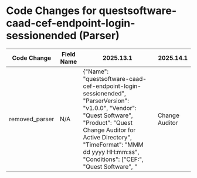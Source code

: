 # Code Changes for questsoftware-caad-cef-endpoint-login-sessionended (Parser)

| Code Change | Field Name | 2025.13.1 | 2025.14.1 |
|-------------|------------|-----------|------------|
| removed_parser | N/A | {"Name": "questsoftware-caad-cef-endpoint-login-sessionended", "ParserVersion": "v1.0.0", "Vendor": "Quest Software", "Product": "Quest Change Auditor for Active Directory", "TimeFormat": "MMM dd yyyy HH:mm:ss", "Conditions": ["CEF:", "Quest Software", "|Change Auditor|", "|Logon Activity|", "A user session was ended by user logging off"], "Fields": ["start=({time}\w+\s\d\d\s\d\d\d\d\s\d\d:\d\d:\d\d)", "dvchost=({host}[\w\-.]+)", "domain=({domain}\S+)", "categoryOutcome=({result}\S+)", "src=({src_ip}((([0-9a-fA-F.]{0,4}):{1,2}){1,7}([0-9a-fA-F]){0,4})|(((25[0-5]|(2[0-4]|1\d|[0-9]|)\d)\.?\b){4}))(:({src_port}\d+))?", "userMail=({email_address}[^@=]+@[^\.]+[^\s]+)", "suid=({user_sid}\S+)", "suser=(({domain}[^\\]+)\\\\)?({user}[\w\.\-\!\#\^\~]{1,40}\$?)\s\w+=", "event=({event_name}[^=]+?)\s\w+=", "msg=({additional_info}[^=]+?)\s*\w+="]} | N/A |